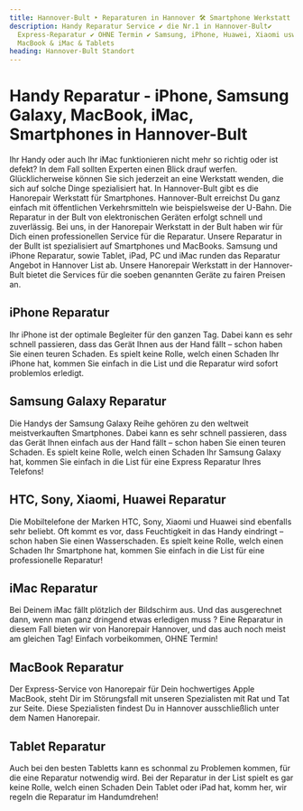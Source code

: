 ```yaml
---
title: Hannover-Bult ‣ Reparaturen in Hannover 🛠️ Smartphone Werkstatt
description: Handy Reparatur Service ✔️ die Nr.1 in Hannover-Bult✔️
  Express-Reparatur ✔️ OHNE Termin ✔️ Samsung, iPhone, Huawei, Xiaomi usw.✔️
  MacBook & iMac & Tablets
heading: Hannover-Bult Standort
---
```




# Handy Reparatur - iPhone, Samsung Galaxy, MacBook, iMac, Smartphones in Hannover-Bult

Ihr Handy oder auch Ihr iMac funktionieren nicht mehr so richtig oder ist defekt? In dem Fall sollten Experten einen Blick drauf werfen. Glücklicherweise können Sie sich jederzeit an eine Werkstatt wenden, die sich auf solche Dinge spezialisiert hat. In Hannover-Bult gibt es die Hanorepair Werkstatt für Smartphones. Hannover-Bult erreichst Du ganz einfach mit öffentlichen Verkehrsmitteln wie beispielsweise der U-Bahn. Die Reparatur in der Bult von elektronischen Geräten erfolgt schnell und zuverlässig. Bei uns, in der Hanorepair Werkstatt in der Bult haben wir für Dich einen professionellen Service für die Reparatur. Unsere Reparatur in der Bullt ist spezialisiert auf Smartphones und MacBooks. Samsung und iPhone Reparatur, sowie Tablet, iPad, PC und iMac runden das Reparatur Angebot in Hannover List ab. Unsere Hanorepair Werkstatt in der Hannover-Bult bietet die Services für die soeben genannten Geräte zu fairen Preisen an.

## iPhone Reparatur

Ihr iPhone ist der optimale  Begleiter für den ganzen Tag. Dabei kann es sehr schnell passieren, dass das Gerät Ihnen aus der Hand fällt – schon haben Sie einen teuren Schaden. Es spielt keine Rolle, welch einen Schaden Ihr iPhone hat, kommen Sie einfach in die List und die Reparatur wird sofort  problemlos erledigt.

## Samsung Galaxy Reparatur

Die Handys der Samsung Galaxy Reihe gehören zu den weltweit meistverkauften Smartphones. Dabei kann es sehr schnell passieren, dass das Gerät Ihnen einfach aus der Hand fällt – schon haben Sie einen teuren Schaden. Es spielt keine Rolle, welch einen Schaden Ihr Samsung Galaxy hat, kommen Sie einfach in die List für eine Express Reparatur Ihres Telefons!

## HTC, Sony, Xiaomi, Huawei Reparatur

Die Mobiltelefone der Marken HTC, Sony, Xiaomi und Huawei sind ebenfalls sehr beliebt. Oft kommt es vor, dass Feuchtigkeit in das Handy eindringt – schon haben Sie einen Wasserschaden. Es spielt keine Rolle, welch einen Schaden Ihr Smartphone hat, kommen Sie einfach in die List für eine professionelle Reparatur!

## iMac Reparatur

Bei Deinem iMac fällt plötzlich der Bildschirm aus. Und das ausgerechnet dann, wenn man ganz dringend etwas erledigen muss ? Eine Reparatur in diesem Fall bieten wir von Hanorepair Hannover, und das auch noch meist am gleichen Tag! Einfach vorbeikommen, OHNE Termin!

## MacBook Reparatur

Der Express-Service von Hanorepair für Dein hochwertiges Apple MacBook, steht Dir im Störungsfall mit unseren Spezialisten mit Rat und Tat zur Seite. Diese Spezialisten findest Du in Hannover ausschließlich unter dem Namen Hanorepair.

## Tablet Reparatur

Auch bei den besten Tabletts kann es schonmal zu Problemen  kommen, für die eine Reparatur notwendig wird. Bei der Reparatur in der List spielt es gar keine Rolle, welch einen Schaden Dein Tablet oder iPad hat, komm her, wir regeln die Reparatur im Handumdrehen!
